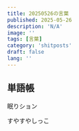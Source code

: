 ```yaml
---
title: 20250526の言葉
published: 2025-05-26
description: 'N/A'
image: ''
tags: [言葉]
category: 'shitposts'
draft: false 
lang: ''
---
```


## 単語帳

眠りション

すやすやしっこ
